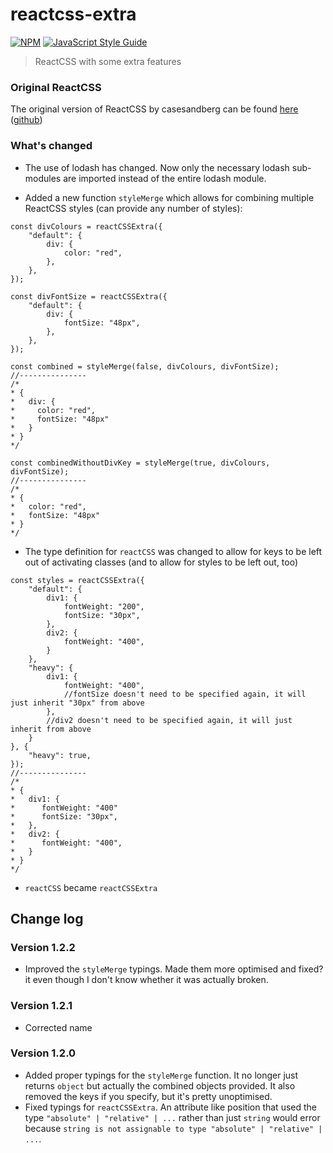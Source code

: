 # reactcss-extra

[![NPM](https://img.shields.io/npm/v/reactcss-extra.svg)](https://www.npmjs.com/package/@dexterhill0/react-pickers) [![JavaScript Style Guide](https://img.shields.io/badge/code_style-standard-brightgreen.svg)](https://standardjs.com)



> ReactCSS with some extra features



### Original ReactCSS

The original version of ReactCSS by casesandberg can be found [here](https://www.npmjs.com/package/reactcss) ([github](https://github.com/casesandberg/reactcss))



### What's changed

* The use of lodash has changed. Now only the necessary lodash sub-modules are imported instead of the entire lodash module.

* Added a new function `styleMerge` which allows for combining multiple ReactCSS styles (can provide any number of styles):

```tsx
const divColours = reactCSSExtra({
    "default": {
        div: {
            color: "red",
        },
    },
});

const divFontSize = reactCSSExtra({
    "default": {
        div: {
            fontSize: "48px",
        },
    },
});

const combined = styleMerge(false, divColours, divFontSize);
//---------------
/*
* {
*   div: {
*     color: "red",
*     fontSize: "48px"
*   }
* }
*/

const combinedWithoutDivKey = styleMerge(true, divColours, divFontSize);
//---------------
/*
* {
*   color: "red",
*   fontSize: "48px"
* }
*/
```

* The type definition for `reactCSS` was changed to allow for keys to be left out of activating classes (and to allow for styles to be left out, too)

```tsx
const styles = reactCSSExtra({
    "default": {
        div1: {
            fontWeight: "200",
            fontSize: "30px",
        },
        div2: {
            fontWeight: "400",
        }
    },
    "heavy": {
        div1: {
            fontWeight: "400",
            //fontSize doesn't need to be specified again, it will just inherit "30px" from above
        },
        //div2 doesn't need to be specified again, it will just inherit from above
    }
}, {
    "heavy": true,
});
//---------------
/*
* {
*   div1: {
*      fontWeight: "400"
*      fontSize: "30px",
*   },
*   div2: {
*      fontWeight: "400",
*   }
* }
*/
```

* `reactCSS` became `reactCSSExtra`



## Change log

### Version 1.2.2
* Improved the `styleMerge` typings. Made them more optimised and fixed? it even though I don't know whether it was actually broken.

### Version 1.2.1
* Corrected name

### Version 1.2.0

* Added proper typings for the `styleMerge` function. It no longer just returns `object` but actually the combined objects provided. It also removed the keys if you specify, but it's pretty unoptimised.
* Fixed typings for `reactCSSExtra`. An attribute like position that used the type `"absolute" | "relative" | ...` rather than just `string` would error because `string is not assignable to type "absolute" | "relative" | ...`.

 



